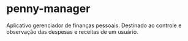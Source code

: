 # penny-manager
Aplicativo gerenciador de finanças pessoais.
Destinado ao controle e observação das despesas e receitas de um usuário.
